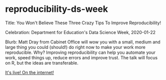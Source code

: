 # reproducibility-ds-week

Title: You Won't Believe These Three Crazy Tips To Improve Reproducibility!

Celebration: Department for Education's Data Science Week, 2020-01-22

Blurb: Matt Dray from Cabinet Office will wow you with a small, medium and large thing you could (should!) do right now to make your work more reproducible. Why? Improving reproducibility can help you automate your work, speed things up, reduce errors and improve trust. The talk will focus on R, but the ideas are transferable.

[It's live! On the internet!](https://matt-dray.github.io/reproducibility-ds-week/)